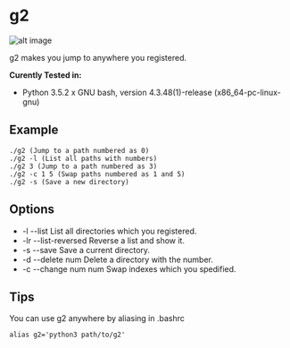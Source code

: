 g2
===
![alt image](https://img.shields.io/badge/python-3.6-blue.svg)

g2 makes you jump to anywhere you registered.

**Curently Tested in:**
- Python 3.5.2 x GNU bash, version 4.3.48(1)-release (x86_64-pc-linux-gnu)

## Example
```
./g2 (Jump to a path numbered as 0)
./g2 -l (List all paths with numbers)
./g2 3 (Jump to a path numbered as 3)
./g2 -c 1 5 (Swap paths numbered as 1 and 5)
./g2 -s (Save a new directory)
```

## Options
- -l --list
	List all directories which you registered.
- -lr --list-reversed
	Reverse a list and show it.
- -s --save
	Save a current directory.
- -d --delete num 
	Delete a directory with the number.
- -c --change num num
	Swap indexes which you spedified.
    
## Tips
You can use g2 anywhere by aliasing in .bashrc 
```
alias g2='python3 path/to/g2'
```
